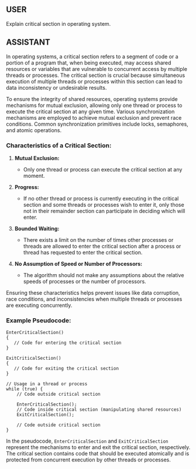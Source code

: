 ## USER
Explain critical section in operating system.

## ASSISTANT
In operating systems, a critical section refers to a segment of code or a portion of a program that, when being executed, may access shared resources or variables that are vulnerable to concurrent access by multiple threads or processes. The critical section is crucial because simultaneous execution of multiple threads or processes within this section can lead to data inconsistency or undesirable results.

To ensure the integrity of shared resources, operating systems provide mechanisms for mutual exclusion, allowing only one thread or process to execute the critical section at any given time. Various synchronization mechanisms are employed to achieve mutual exclusion and prevent race conditions. Common synchronization primitives include locks, semaphores, and atomic operations.

### Characteristics of a Critical Section:

1. **Mutual Exclusion:**
   - Only one thread or process can execute the critical section at any moment.

2. **Progress:**
   - If no other thread or process is currently executing in the critical section and some threads or processes wish to enter it, only those not in their remainder section can participate in deciding which will enter.

3. **Bounded Waiting:**
   - There exists a limit on the number of times other processes or threads are allowed to enter the critical section after a process or thread has requested to enter the critical section.

4. **No Assumption of Speed or Number of Processors:**
   - The algorithm should not make any assumptions about the relative speeds of processes or the number of processors.

Ensuring these characteristics helps prevent issues like data corruption, race conditions, and inconsistencies when multiple threads or processes are executing concurrently.

### Example Pseudocode:

```plaintext
EnterCriticalSection()
{
   // Code for entering the critical section
}

ExitCriticalSection()
{
   // Code for exiting the critical section
}

// Usage in a thread or process
while (true) {
    // Code outside critical section

    EnterCriticalSection();
    // Code inside critical section (manipulating shared resources)
    ExitCriticalSection();

    // Code outside critical section
}
```

In the pseudocode, `EnterCriticalSection` and `ExitCriticalSection` represent the mechanisms to enter and exit the critical section, respectively. The critical section contains code that should be executed atomically and is protected from concurrent execution by other threads or processes.